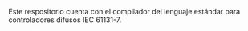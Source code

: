 Este respositorio cuenta con el compilador del lenguaje estándar para controladores difusos IEC 61131-7.